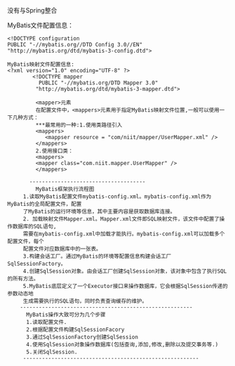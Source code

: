没有与Spring整合

MyBatis文件配置信息：
<?xml version="1.0" encoding="UTF-8" ?>
    <!DOCTYPE configuration
    PUBLIC "-//mybatis.org//DTD Config 3.0//EN"
    "http://mybatis.org/dtd/mybatis-3-config.dtd">

    MyBatis映射文件配置信息:
    <?xml version="1.0" encoding="UTF-8" ?>
            <!DOCTYPE mapper
              PUBLIC "-//mybatis.org/DTD Mapper 3.0"
             "http://mybatis.org/dtd/mybatis-3-mapper.dtd">

             <mapper>元素
             在配置文件中，<mappers>元素用于指定MyBatis映射文件位置,一般可以使用一下几种方式：
             ***最常用的一种:1.使用类路径引入
             <mappers>
                <mappser resource = "com/niit/mapper/UserMapper.xml" />
             </mappers>
             2.使用接口类：
             <mappers>
             <mapper class="com.niit.mapper.UserMapper" />
             </mappers>

           -------------------------------------
             MyBatis框架执行流程图
         1.读取MyBatis配置文件mybatis-config.xml。mybatis-config.xml作为MyBatis的全局配置文件，配置
         了MyBatis的运行环境等信息，其中主要内容是获取数据库连接。
         2. 加载映射文件Mapper.xml。Mapper.xml文件即SQL映射文件，该文件中配置了操作数据库的SQL语句,
         需要在mybatis-config.xml中加载才能执行。mybatis-config.xml可以加载多个配置文件，每个
         配置文件对应数据库中的一张表。
         3.构建会话工厂。通过MyBatis的环境等配置信息构建会话工厂SqlSessionFactory。
         4.创建SqlSession对象。由会话工厂创建SqlSession对象，该对象中包含了执行SQL的所有方法。
         5.MyBatis底层定义了一个Executor接口来操作数据库，它会根据SqlSession传递的参数动态地
         生成需要执行的SQL语句，同时负责查询缓存的维护。
        -------------------------------------------------------
          MyBatis操作大致可分为几个步骤
          1.读取配置文件.
          2.根据配置文件构建SqlSessionFacory
          3.通过SqlSessionFactory创建SqlSession
          4.使用SqlSession对象操作数据库(包括查询,添加,修改,删除以及提交事务等.)
          5.关闭SqlSession.
         --------------------------------------------------------
